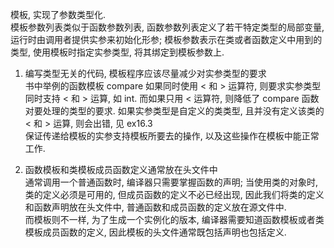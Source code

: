 模板, 实现了参数类型化.  
模板参数列表类似于函数参数列表, 函数参数列表定义了若干特定类型的局部变量, 运行时由调用者提供实参来初始化形参; 模板参数表示在类或者函数定义中用到的类型, 使用模板时指定实参类型, 将其绑定到模板参数上.  

1. 编写类型无关的代码, 模板程序应该尽量减少对实参类型的要求  
书中举例的函数模板 compare 如果同时使用 < 和 > 运算符, 则要求实参类型同时支持 < 和 > 运算, 如 int. 而如果只用 < 运算符, 则降低了 compare 函数对要处理的类型的要求. 如果实参类型是自定义的类类型, 且并没有定义该类的 < 和 > 运算, 则会出错, 见 ex16.3  
保证传递给模板的实参支持模板所要去的操作, 以及这些操作在模板中能正常工作.

2. 函数模板和类模板成员函数定义通常放在头文件中  
通常调用一个普通函数时, 编译器只需要掌握函数的声明; 当使用类的对象时, 类的定义必须是可用的, 但成员函数的定义不必已经出现, 因此我们将类的定义和函数声明放在头文件中, 普通函数和成员函数的定义放在源文件中.  
而模板则不一样, 为了生成一个实例化的版本, 编译器需要知道函数模板或者类模板成员函数的定义, 因此模板的头文件通常既包括声明也包括定义.

